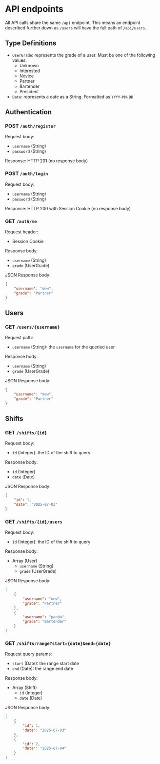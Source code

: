 # API endpoints

All API calls share the same `/api` endpoint. This means an endpoint described further down as `/users` will have the full path of `/api/users`.

## Type Definitions

- `UserGrade`: represents the grade of a user. Must be one of the following values:
  - Unknown
  - Interested
  - Novice
  - Partner
  - Bartender
  - President
- `Date`: represents a date as a String. Formatted as `YYYY-MM-DD`

## Authentication

### POST `/auth/register`

Request body:
- `username` (String)
- `password` (String)

Response: HTTP 201 (no response body)

### POST `/auth/login`

Request body:
- `username` (String)
- `password` (String)

Response: HTTP 200 with Session Cookie (no response body)

### GET `/auth/me`

Request header:
- Session Cookie

Response body:
- `username` (String)
- `grade` (UserGrade)

JSON Response body:
```json
{
    "username": "mew",
    "grade": "Partner"
}
```


## Users

### GET `/users/{username}`

Request path:
- `username` (String): the `username` for the queried user

Response body:
- `username` (String)
- `grade` (UserGrade)

JSON Response body:
```json
{
    "username": "mew",
    "grade": "Partner"
}
```

## Shifts

### GET `/shifts/{id}`

Request body:
- `id` (Integer): the ID of the shift to query

Response body:
- `id` (Integer)
- `date` (Date)

JSON Response body:
```json
{
    "id": 1,
    "date": "2025-07-03"
}
```

### GET `/shifts/{id}/users`

Request body:
- `id` (Integer): the ID of the shift to query

Response body:
- Array (User)
  - `username` (String)
  - `grade` (UserGrade)

JSON Response body:
```json
[
    {
        "username": "mew",
        "grade": "Partner"
    },
    {
        "username": "panda",
        "grade": "Bartender"
    }
]
```

### GET `/shifts/range?start={date}&end={date}`

Request query params:
- `start` (Date): the range start date
- `end` (Date): the range end date

Response body:
- Array (Shift)
  - `id` (Integer)
  - `date` (Date)

JSON Response body:
```json
[
    {
        "id": 1,
        "date": "2025-07-03"
    },
    {
        "id": 2,
        "date": "2025-07-04"
    }
]
```
